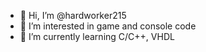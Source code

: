 - 👋 Hi, I’m @hardworker215
- 👀 I’m interested in game and console code
- 🌱 I’m currently learning C/C++, VHDL

<!---
hardworker215/hardworker215 is a ✨ special ✨ repository because its `README.md` (this file) appears on your GitHub profile.
You can click the Preview link to take a look at your changes.
--->
